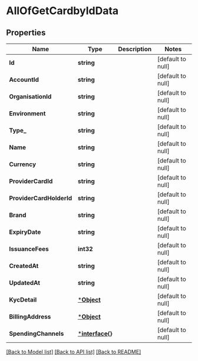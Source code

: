 # AllOfGetCardbyIdData

## Properties
Name | Type | Description | Notes
------------ | ------------- | ------------- | -------------
**Id** | **string** |  | [default to null]
**AccountId** | **string** |  | [default to null]
**OrganisationId** | **string** |  | [default to null]
**Environment** | **string** |  | [default to null]
**Type_** | **string** |  | [default to null]
**Name** | **string** |  | [default to null]
**Currency** | **string** |  | [default to null]
**ProviderCardId** | **string** |  | [default to null]
**ProviderCardHolderId** | **string** |  | [default to null]
**Brand** | **string** |  | [default to null]
**ExpiryDate** | **string** |  | [default to null]
**IssuanceFees** | **int32** |  | [default to null]
**CreatedAt** | **string** |  | [default to null]
**UpdatedAt** | **string** |  | [default to null]
**KycDetail** | [***Object**](.md) |  | [default to null]
**BillingAddress** | [***Object**](.md) |  | [default to null]
**SpendingChannels** | [***interface{}**](interface{}.md) |  | [default to null]

[[Back to Model list]](../README.md#documentation-for-models) [[Back to API list]](../README.md#documentation-for-api-endpoints) [[Back to README]](../README.md)

